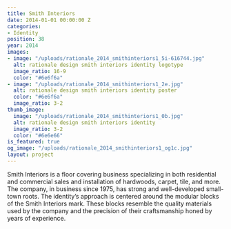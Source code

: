 ```yaml
---
title: Smith Interiors
date: 2014-01-01 00:00:00 Z
categories:
- Identity
position: 38
year: 2014
images:
- image: "/uploads/rationale_2014_smithinteriors1_5i-616744.jpg"
  alt: rationale design smith interiors identity logotype
  image_ratio: 16-9
  color: "#6e6f6a"
- image: "/uploads/rationale_2014_smithinteriors1_2e.jpg"
  alt: rationale design smith interiors identity poster
  color: "#6e6f6a"
  image_ratio: 3-2
thumb_image:
  image: "/uploads/rationale_2014_smithinteriors1_0b.jpg"
  alt: rationale design smith interiors identity
  image_ratio: 3-2
  color: "#6e6e66"
is_featured: true
og_image: "/uploads/rationale_2014_smithinteriors1_og1c.jpg"
layout: project
---
```


Smith Interiors is a floor covering business specializing in both residential 
and commercial sales and installation of hardwoods, carpet, tile, and more. 
The company, in business since 1975, has strong and well-developed small-town roots. The identity’s approach is centered around the modular blocks of the Smith Interiors mark. These blocks resemble the quality materials used by the company and the precision of their craftsmanship honed by years of experience.